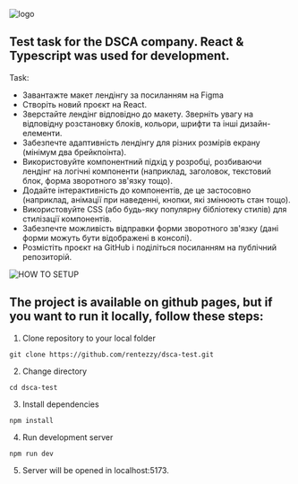 ![logo](https://github.com/rentezzy/dsca-test/assets/123960679/2acbfee9-c1f4-4bc7-a7a9-0b6019c78167)

## Test task for the DSCA company. React & Typescript was used for development.

Task:
- Завантажте макет лендінгу за посиланням на Figma
- Створіть новий проєкт на React.
- Зверстайте лендінг відповідно до макету. Зверніть увагу на відповідну розстановку блоків, кольори, шрифти та інші дизайн-елементи.
- Забезпечте адаптивність лендінгу для різних розмірів екрану (мінімум два брейкпоінта).
- Використовуйте компонентний підхід у розробці, розбиваючи лендінг на логічні компоненти (наприклад, заголовок, текстовий блок, форма зворотного зв'язку тощо).
- Додайте інтерактивність до компонентів, де це застосовно (наприклад, анімації при наведенні, кнопки, які змінюють стан тощо).
- Використовуйте CSS (або будь-яку популярну бібліотеку стилів) для стилізації компонентів.
- Забезпечте можливість відправки форми зворотного зв'язку (дані форми можуть бути відображені в консолі).
- Розмістіть проєкт на GitHub і поділіться посиланням на публічний репозиторій.

![HOW TO SETUP](https://github.com/rentezzy/USENSE-test/assets/123960679/c56ffa5f-98ad-4952-b4c9-a9a8a3b91234)

## The project is available on github pages, but if you want to run it locally, follow these steps:
1. Clone repository to your local folder
```CLI
git clone https://github.com/rentezzy/dsca-test.git
```
2. Change directory
```
cd dsca-test
```
3. Install dependencies
```
npm install
```
4. Run development server
```
npm run dev
```
5. Server will be opened in localhost:5173.